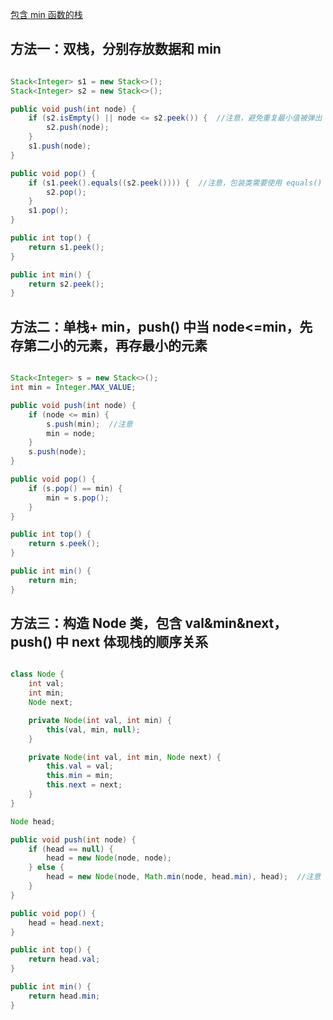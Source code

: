 [包含 min 函数的栈](https://www.nowcoder.com/practice/4c776177d2c04c2494f2555c9fcc1e49?tpId=13&tqId=11173&tPage=1&rp=1&ru=/ta/coding-interviews&qru=/ta/coding-interviews/question-ranking&from=cyc_github) 

## 方法一：双栈，分别存放数据和 min

```java

Stack<Integer> s1 = new Stack<>();
Stack<Integer> s2 = new Stack<>();

public void push(int node) {
    if (s2.isEmpty() || node <= s2.peek()) {  //注意，避免重复最小值被弹出
        s2.push(node);
    }
    s1.push(node);
}

public void pop() {
    if (s1.peek().equals((s2.peek()))) {  //注意，包装类需要使用 equals()
        s2.pop();
    }
    s1.pop();
}

public int top() {
    return s1.peek();
}

public int min() {
    return s2.peek();
}

```

## 方法二：单栈+ min，push() 中当 node<=min，先存第二小的元素，再存最小的元素

```java

Stack<Integer> s = new Stack<>();
int min = Integer.MAX_VALUE;

public void push(int node) {
    if (node <= min) {
        s.push(min);  //注意
        min = node;
    }
    s.push(node);
}

public void pop() {
    if (s.pop() == min) {
        min = s.pop();
    }
}

public int top() {
    return s.peek();
}

public int min() {
    return min;
}

```

## 方法三：构造 Node 类，包含 val&min&next，push() 中 next 体现栈的顺序关系

```java

class Node {
    int val;
    int min;
    Node next;

    private Node(int val, int min) {
        this(val, min, null);
    }

    private Node(int val, int min, Node next) {
        this.val = val;
        this.min = min;
        this.next = next;
    }
}

Node head;

public void push(int node) {
    if (head == null) {
        head = new Node(node, node);
    } else {
        head = new Node(node, Math.min(node, head.min), head);  //注意
    }
}

public void pop() {
    head = head.next;
}

public int top() {
    return head.val;
}

public int min() {
    return head.min;
}

```
